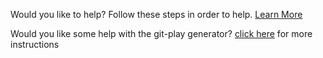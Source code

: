 Would you like to help?  Follow these steps in order to help.  [Learn More](./CONTRIBUTING.md)

Would you like some help with the git-play generator? [click here](./git-play-generator/README.md) for more instructions 
